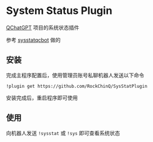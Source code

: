 # System Status Plugin

[QChatGPT](https://github.com/RockChinQ/QChatGPT) 项目的系统状态插件  

参考 [sysstatqcbot](https://github.com/Soulter/sysstatqcbot) 做的

## 安装

完成主程序配置后，使用管理员账号私聊机器人发送以下命令

```
!plugin get https://github.com/RockChinQ/SysStatPlugin
```

安装完成后，重启程序即可使用

## 使用

向机器人发送 `!sysstat` 或 `!sys` 即可查看系统状态